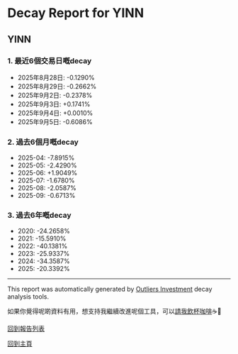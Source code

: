 # Decay Report for YINN

## YINN

### 1. 最近6個交易日嘅decay

- 2025年8月28日: -0.1290%
- 2025年8月29日: -0.2662%
- 2025年9月2日: -0.2378%
- 2025年9月3日: +0.1741%
- 2025年9月4日: +0.0010%
- 2025年9月5日: -0.6086%

### 2. 過去6個月嘅decay

- 2025-04: -7.8915%
- 2025-05: -2.4290%
- 2025-06: +1.9049%
- 2025-07: -1.6780%
- 2025-08: -2.0587%
- 2025-09: -0.6713%

### 3. 過去6年嘅decay

- 2020: -24.2658%
- 2021: -15.5910%
- 2022: -40.1381%
- 2023: -25.9337%
- 2024: -34.3587%
- 2025: -20.3392%

------------------------------
This report was automatically generated by [Outliers Investment](https://outliersecon.github.io/Outliers-Investment/) decay analysis tools.

如果你覺得呢啲資料有用，想支持我繼續改進呢個工具，可以[請我飲杯咖啡](https://buymeacoffee.com/outliersecon)☕🙏

[回到報告列表](https://outliersecon.github.io/Outliers-Investment/reports/reports_public)

[回到主頁](https://outliersecon.github.io/Outliers-Investment/)